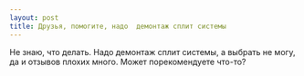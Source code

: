 ```yaml
---
layout: post 
title: Друзья, помогите, надо  демонтаж сплит системы 
--- 
```

Не знаю, что делать. Надо  демонтаж сплит системы, а выбрать не могу, да и отзывов плохих много. Может порекомендуете что-то?